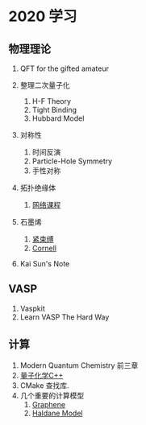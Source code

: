 # 2020 学习

## 物理理论

1. QFT for the gifted amateur
2. 整理二次量子化
   1. H-F Theory
   2. Tight Binding
   3. Hubbard Model

3. 对称性
   1. 时间反演
   2. Particle-Hole Symmetry
   3. 手性对称

4. 拓扑绝缘体
   1. [网络课程](https://topocondmat.org)

5. 石墨烯
   1. [紧束缚](https://zhuanlan.zhihu.com/p/94636246?utm_source=wechat_session&utm_medium=social&utm_oi=659112518463787008)
   2. [Cornell](https://courses.cit.cornell.edu/ece407/Lectures/Lectures.htm)
6. Kai Sun's Note

## VASP

1. Vaspkit
2. Learn VASP The Hard Way

## 计算

1. Modern Quantum Chemistry 前三章
2. [量子化学C++](http://sirius.chem.vt.edu/wiki/doku.php?id=crawdad:programming)
3. CMake 查找库.
4. 几个重要的计算模型
   1. [Graphene](https://zhuanlan.zhihu.com/p/88215029)
   2. [Haldane Model](https://zhuanlan.zhihu.com/p/88215077)
